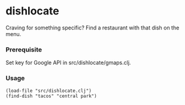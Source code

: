 # dishlocate
Craving for something specific? Find a restaurant with that dish on the menu.

### Prerequisite

Set key for Google API in src/dishlocate/gmaps.clj.

### Usage

    (load-file "src/dishlocate.clj")
    (find-dish "tacos" "central park")
